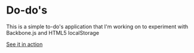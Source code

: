 # Do-do's
This is a simple to-do's application that I'm working on to experiment with Backbone.js and HTML5 localStorage

[See it in action](http://maheshj.com/todos)